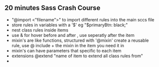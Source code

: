 ## 20 minutes Sass Crash Course 

- "@import <"filename">" to import different rules into the main sccs file
- store rules in variables with a '$' eg "$primaryBtn: black;"
- nest class rules inside items
- use & for hover before and after , use seperatly after the item
- mixin's are like functions, structured with '@mixin' create a reusable rule, use @ include + the mixin in the item you need it in
- mixin's can have parameters that specific to each item
- extensions @extend "name of item to extend all class rules from" 
- 